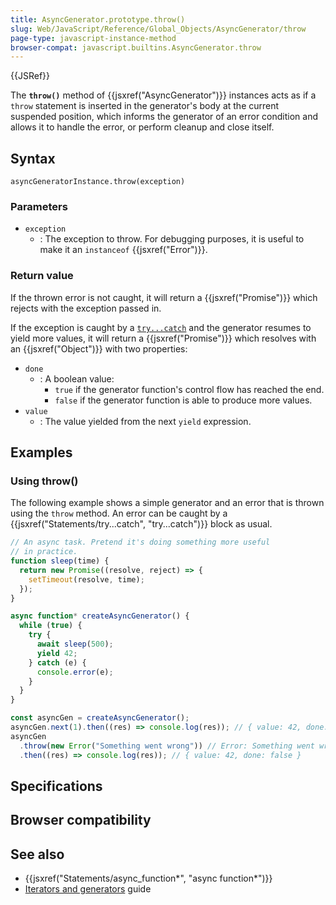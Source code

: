 ```yaml
---
title: AsyncGenerator.prototype.throw()
slug: Web/JavaScript/Reference/Global_Objects/AsyncGenerator/throw
page-type: javascript-instance-method
browser-compat: javascript.builtins.AsyncGenerator.throw
---
```


{{JSRef}}

The **`throw()`** method of {{jsxref("AsyncGenerator")}} instances acts as if a `throw` statement is inserted in the generator's body at the current suspended position, which informs the generator of an error condition and allows it to handle the error, or perform cleanup and close itself.

## Syntax

```js-nolint
asyncGeneratorInstance.throw(exception)
```

### Parameters

- `exception`
  - : The exception to throw. For debugging purposes, it is useful to make it an `instanceof` {{jsxref("Error")}}.

### Return value

If the thrown error is not caught, it will return a {{jsxref("Promise")}} which rejects with the exception passed in.

If the exception is caught by a [`try...catch`](/Web/JavaScript/Reference/Statements/try...catch) and the generator resumes to yield more values, it will return a {{jsxref("Promise")}} which resolves with an {{jsxref("Object")}} with two properties:

- `done`
  - : A boolean value:
    - `true` if the generator function's control flow has reached the end.
    - `false` if the generator function is able to produce more values.
- `value`
  - : The value yielded from the next `yield` expression.

## Examples

### Using throw()

The following example shows a simple generator and an error that is thrown using the `throw` method. An error can be caught by a {{jsxref("Statements/try...catch", "try...catch")}} block as usual.

```js
// An async task. Pretend it's doing something more useful
// in practice.
function sleep(time) {
  return new Promise((resolve, reject) => {
    setTimeout(resolve, time);
  });
}

async function* createAsyncGenerator() {
  while (true) {
    try {
      await sleep(500);
      yield 42;
    } catch (e) {
      console.error(e);
    }
  }
}

const asyncGen = createAsyncGenerator();
asyncGen.next(1).then((res) => console.log(res)); // { value: 42, done: false }
asyncGen
  .throw(new Error("Something went wrong")) // Error: Something went wrong
  .then((res) => console.log(res)); // { value: 42, done: false }
```

## Specifications



## Browser compatibility



## See also

- {{jsxref("Statements/async_function*", "async function*")}}
- [Iterators and generators](/Web/JavaScript/Guide/Iterators_and_generators) guide
